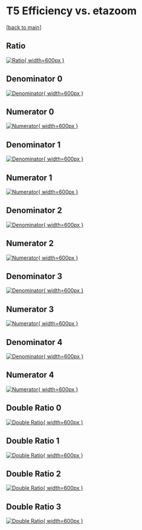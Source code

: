 # T5 Efficiency vs. etazoom

[[back to main](./)]



## Ratio

[![Ratio](../mtv/var/T5_base_11_0_eff_etazoom.png){ width=600px }](../mtv/var/T5_base_11_0_eff_etazoom.pdf)

## Denominator 0

[![Denominator](../mtv/den/T5_base_11_0_eff_etazoom_den0.png){ width=600px }](../mtv/den/T5_base_11_0_eff_etazoom_den0.pdf)

## Numerator 0

[![Numerator](../mtv/num/T5_base_11_0_eff_etazoom_num0.png){ width=600px }](../mtv/num/T5_base_11_0_eff_etazoom_num0.pdf)

## Denominator 1

[![Denominator](../mtv/den/T5_base_11_0_eff_etazoom_den1.png){ width=600px }](../mtv/den/T5_base_11_0_eff_etazoom_den1.pdf)

## Numerator 1

[![Numerator](../mtv/num/T5_base_11_0_eff_etazoom_num1.png){ width=600px }](../mtv/num/T5_base_11_0_eff_etazoom_num1.pdf)

## Denominator 2

[![Denominator](../mtv/den/T5_base_11_0_eff_etazoom_den2.png){ width=600px }](../mtv/den/T5_base_11_0_eff_etazoom_den2.pdf)

## Numerator 2

[![Numerator](../mtv/num/T5_base_11_0_eff_etazoom_num2.png){ width=600px }](../mtv/num/T5_base_11_0_eff_etazoom_num2.pdf)

## Denominator 3

[![Denominator](../mtv/den/T5_base_11_0_eff_etazoom_den3.png){ width=600px }](../mtv/den/T5_base_11_0_eff_etazoom_den3.pdf)

## Numerator 3

[![Numerator](../mtv/num/T5_base_11_0_eff_etazoom_num3.png){ width=600px }](../mtv/num/T5_base_11_0_eff_etazoom_num3.pdf)

## Denominator 4

[![Denominator](../mtv/den/T5_base_11_0_eff_etazoom_den4.png){ width=600px }](../mtv/den/T5_base_11_0_eff_etazoom_den4.pdf)

## Numerator 4

[![Numerator](../mtv/num/T5_base_11_0_eff_etazoom_num4.png){ width=600px }](../mtv/num/T5_base_11_0_eff_etazoom_num4.pdf)

## Double Ratio 0

[![Double Ratio](../mtv/ratio/T5_base_11_0_eff_etazoom_ratio0.png){ width=600px }](../mtv/ratio/T5_base_11_0_eff_etazoom_ratio0.pdf)

## Double Ratio 1

[![Double Ratio](../mtv/ratio/T5_base_11_0_eff_etazoom_ratio1.png){ width=600px }](../mtv/ratio/T5_base_11_0_eff_etazoom_ratio1.pdf)

## Double Ratio 2

[![Double Ratio](../mtv/ratio/T5_base_11_0_eff_etazoom_ratio2.png){ width=600px }](../mtv/ratio/T5_base_11_0_eff_etazoom_ratio2.pdf)

## Double Ratio 3

[![Double Ratio](../mtv/ratio/T5_base_11_0_eff_etazoom_ratio3.png){ width=600px }](../mtv/ratio/T5_base_11_0_eff_etazoom_ratio3.pdf)

